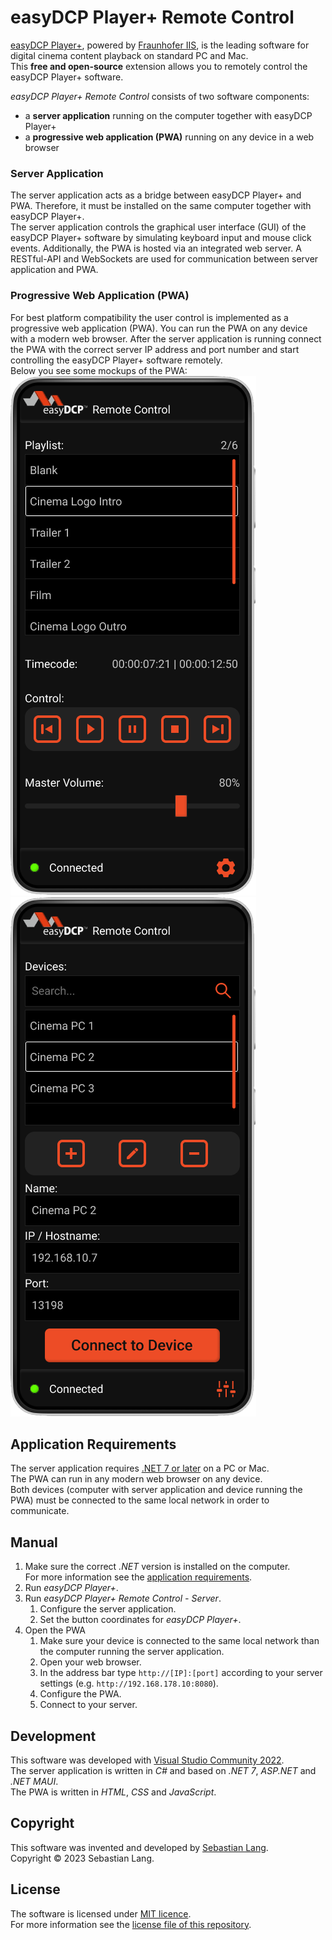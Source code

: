 # easyDCP Player+ Remote Control
[easyDCP Player+](https://www.easydcp.com), powered by [Fraunhofer IIS](http://www.iis.fraunhofer.de), is the leading software for digital cinema content playback on standard PC and Mac.  
This **free and open-source** extension allows you to remotely control the easyDCP Player+ software.

*easyDCP Player+ Remote Control* consists of two software components:
- a **server application** running on the computer together with easyDCP Player+
- a **progressive web application (PWA)** running on any device in a web browser

### Server Application
The server application acts as a bridge between easyDCP Player+ and PWA.
Therefore, it must be installed on the same computer together with easyDCP Player+.  
The server application controls the graphical user interface (GUI) of the easyDCP Player+ software by simulating keyboard input and mouse click events.
Additionally, the PWA is hosted via an integrated web server.
A RESTful-API and WebSockets are used for communication between server application and PWA.

### Progressive Web Application (PWA)
For best platform compatibility the user control is implemented as a progressive web application (PWA).
You can run the PWA on any device with a modern web browser.
After the server application is running connect the PWA with the correct server IP address and port number and start controlling the easyDCP Player+ software remotely.  
Below you see some mockups of the PWA:  
![easyDCP Player+ Remote Control PWA control dashboard mockup](/Impressions/mockup_control-dashboard.png "Control Dashboard") ![easyDCP Player+ Remote Control PWA connection settings mockup](/Impressions/mockup_connection-settings.png "Connection Settings")

## Application Requirements
The server application requires [.NET 7 or later](https://dotnet.microsoft.com/download) on a PC or Mac.  
The PWA can run in any modern web browser on any device.  
Both devices (computer with server application and device running the PWA) must be connected to the same local network in order to communicate.

## Manual
1. Make sure the correct *.NET* version is installed on the computer.  
For more information see the [application requirements](#application-requirements).
2. Run *easyDCP Player+*.
3. Run *easyDCP Player+ Remote Control - Server*.
    1. Configure the server application.
    2. Set the button coordinates for *easyDCP Player+*.
5. Open the PWA
    1. Make sure your device is connected to the same local network than the computer running the server application.
    2. Open your web browser.
    3. In the address bar type `http://[IP]:[port]` according to your server settings (e.g. `http://192.168.178.10:8080`).
    4. Configure the PWA.
    5. Connect to your server.

## Development
This software was developed with [Visual Studio Community 2022](https://visualstudio.microsoft.com/).  
The server application is written in *C#* and based on *.NET 7*, *ASP.NET* and *.NET MAUI*.  
The PWA is written in *HTML*, *CSS* and *JavaScript*. 

## Copyright
This software was invented and developed by [Sebastian Lang](https://sebastianlang.net).  
Copyright © 2023 Sebastian Lang.

## License
The software is licensed under [MIT licence](https://opensource.org/license/mit).  
For more information see the [license file of this repository](/LICENSE).

